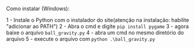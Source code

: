Como instalar (Windows):

1 - Instale o Python com o instalador do site(atenção na instalação: habilite "adicionar ao PATH")
2 - Abra o cmd e digite `pip install pygame`
3 - agora baixe o arquivo `ball_gravity.py`
4 - abra um cmd no mesmo diretório do arquivo
5 - execute o arquivo com `python .\ball_gravity.py`

